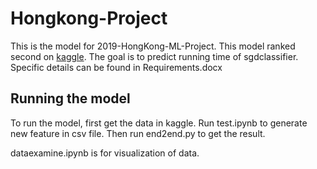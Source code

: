 # Hongkong-Project

This is the model for 2019-HongKong-ML-Project. This model ranked second on [kaggle](https://www.kaggle.com/c/nju2019visit). The goal is to predict running time of sgdclassifier. Specific details can be found in Requirements.docx

## Running the model

To run the model, first get the data in kaggle. Run test.ipynb to generate new feature in csv file. Then run end2end.py to get the result.

dataexamine.ipynb is for visualization of data.